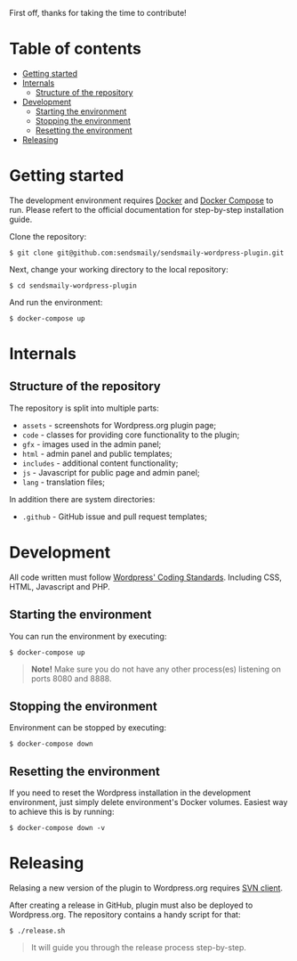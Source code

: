 First off, thanks for taking the time to contribute!

# Table of contents

- [Getting started](#getting-started)
- [Internals](#internals)
    - [Structure of the repository](#structure-of-the-repository)
- [Development](#development)
    - [Starting the environment](#starting-the-environment)
    - [Stopping the environment](#stopping-the-environment)
    - [Resetting the environment](#resetting-the-environment)
- [Releasing](#releasing)


# Getting started

The development environment requires [Docker](https://docs.docker.com/) and [Docker Compose](https://docs.docker.com/compose/) to run. Please refert to the official documentation for step-by-step installation guide.

Clone the repository:

    $ git clone git@github.com:sendsmaily/sendsmaily-wordpress-plugin.git

Next, change your working directory to the local repository:

    $ cd sendsmaily-wordpress-plugin

And run the environment:

    $ docker-compose up

# Internals

## Structure of the repository

The repository is split into multiple parts:

- `assets` - screenshots for Wordpress.org plugin page;
- `code` - classes for providing core functionality to the plugin;
- `gfx` - images used in the admin panel;
- `html` - admin panel and public templates;
- `includes` - additional content functionality;
- `js` - Javascript for public page and admin panel;
- `lang` - translation files;

In addition there are system directories:

- `.github` - GitHub issue and pull request templates;

# Development

All code written must follow [Wordpress' Coding Standards](https://make.wordpress.org/core/handbook/best-practices/coding-standards/). Including CSS, HTML, Javascript and PHP.

## Starting the environment

You can run the environment by executing:

    $ docker-compose up

> **Note!** Make sure you do not have any other process(es) listening on ports 8080 and 8888.

## Stopping the environment

Environment can be stopped by executing:

    $ docker-compose down

## Resetting the environment

If you need to reset the Wordpress installation in the development environment, just simply delete environment's Docker volumes. Easiest way to achieve this is by running:

    $ docker-compose down -v

# Releasing

Relasing a new version of the plugin to Wordpress.org requires [SVN client](https://subversion.apache.org/packages.html).

After creating a release in GitHub, plugin must also be deployed to Wordpress.org. The repository contains a handy script for that:

    $ ./release.sh

> It will guide you through the release process step-by-step.
